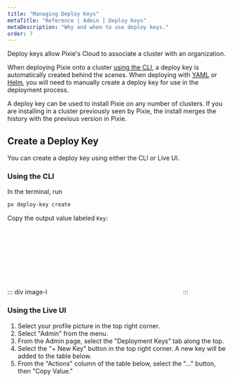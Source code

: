 ```yaml
---
title: "Managing Deploy Keys"
metaTitle: "Reference | Admin | Deploy Keys"
metaDescription: "Why and when to use deploy keys."
order: 7
---
```


Deploy keys allow Pixie's Cloud to associate a cluster with an organization.

When deploying Pixie onto a cluster [using the CLI](/installing-pixie/install-schemes/cli/), a deploy key is automatically created behind the scenes. When deploying with [YAML](/installing-pixie/install-schemes/yaml/) or [Helm](/installing-pixie/install-schemes/helm/), you will need to manually create a deploy key for use in the deployment process.

A deploy key can be used to install Pixie on any number of clusters. If you are installing in a cluster previously seen by Pixie, the install merges the history with the previous version in Pixie.

## Create a Deploy Key

You can create a deploy key using either the CLI or Live UI.

### Using the CLI

In the terminal, run

```bash
px deploy-key create
```

Copy the output value labeled `Key`:

::: div image-l
<svg title='CLI output for `px deploy-key create` command.' src='admin/cli-create-deploy-key.png'/>
:::

### Using the Live UI

1. Select your profile picture in the top right corner.
2. Select "Admin" from the menu.
3. From the Admin page, select the "Deployment Keys" tab along the top.
4. Select the "+ New Key" button in the top right corner. A new key will be added to the table below.
5. From the "Actions" column of the table below, select the "..." button, then "Copy Value."

<svg title='Deploy Key interface in the Live UI Admin page.' src='admin/live-ui-create-deploy-key.png'/>
